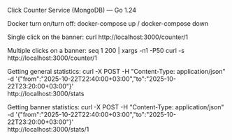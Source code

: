 Click Counter Service (MongoDB) — Go 1.24

Docker turn on/turn off:
docker-compose up / docker-compose down

Single click on the banner:
curl http://localhost:3000/counter/1

Multiple clicks on a banner:
seq 1 200 | xargs -n1 -P50 curl -s http://localhost:3000/counter/1

Getting general statistics:
curl -X POST -H "Content-Type: application/json" \
-d '{"from":"2025-10-22T22:40:00+03:00","to":"2025-10-22T23:20:00+03:00"}' \
http://localhost:3000/stats

Getting banner statistics:
curl -X POST -H "Content-Type: application/json" \
-d '{"from":"2025-10-22T22:40:00+03:00","to":"2025-10-22T23:20:00+03:00"}' \
http://localhost:3000/stats/1